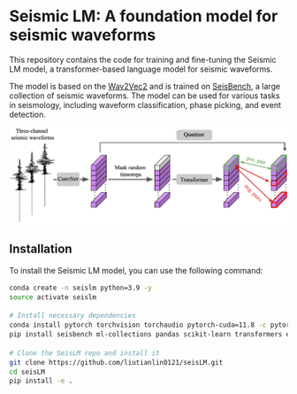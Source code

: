 # Seismic LM: A foundation model for seismic waveforms


This repository contains the code for training and fine-tuning the Seismic LM model, a transformer-based language model for seismic waveforms.

The model is based on the [Wav2Vec2](https://arxiv.org/abs/2006.11477) and is trained on [SeisBench](https://github.com/seisbench/seisbench), a large collection of seismic waveforms. The model can be used for various tasks in seismology, including waveform classification, phase picking, and event detection.

![Seismic LM](img/seisLM-model.png)

## Installation

To install the Seismic LM model, you can use the following command:

```bash
conda create -n seislm python=3.9 -y
source activate seislm

# Install necessary dependencies
conda install pytorch torchvision torchaudio pytorch-cuda=11.8 -c pytorch -c nvidia -y
pip install seisbench ml-collections pandas scikit-learn transformers einops gitpython wandb lightning torchtune

# Clone the SeisLM repo and install it
git clone https://github.com/liutianlin0121/seisLM.git
cd seisLM
pip install -e .
```

